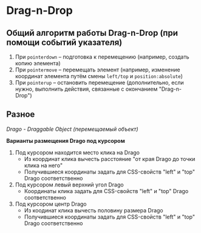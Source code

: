 # Drag-n-Drop

## Общий алгоритм работы Drag-n-Drop (при помощи событий указателя)
1. При `pointerdown` – подготовка к перемещению  (например, создать копию элемента)
2. При `pointermove` – перемещать элемент  (например, изменение координат элемента путём смены `left/top` и `position:absolute`)
3. При `pointerup` – остановить перемещение  (дополнительно, если нужно, выполнить действия, связанные с окончанием "Drag-n-Drop")


## Разное

_Drago - Draggable Object (перемещаемый объект)_

**Варианты размещения Drago под курсором**
1. Под курсором находится место клика на Drago
   - Из координат клика вычесть расстояние "от края Drago до точки клика на него"
   - Получившиеся координаты задать для CSS-свойств "left" и "top" Drago соответственно
2. Под курсором левый верхний угол Drago
   - Координаты клика задать для CSS-свойств "left" и "top" Drago соответственно
3. Под курсором центр Drago
   - Из коодинат клика вычесть половину размера Drago
   - Получившиеся координаты задать для CSS-свойств "left" и "top" Drago соответственно